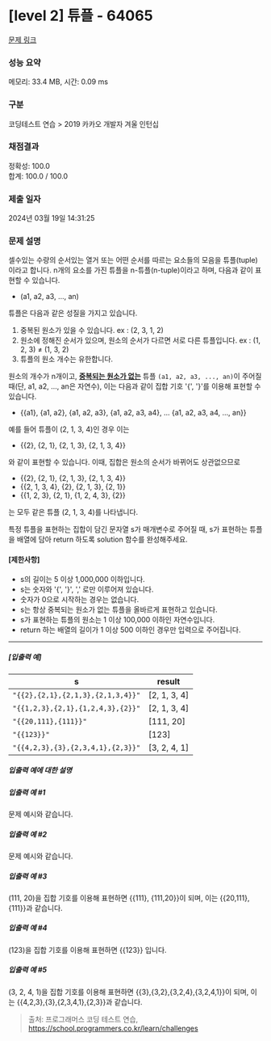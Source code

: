 # [level 2] 튜플 - 64065 

[문제 링크](https://school.programmers.co.kr/learn/courses/30/lessons/64065) 

### 성능 요약

메모리: 33.4 MB, 시간: 0.09 ms

### 구분

코딩테스트 연습 > 2019 카카오 개발자 겨울 인턴십

### 채점결과

정확성: 100.0<br/>합계: 100.0 / 100.0

### 제출 일자

2024년 03월 19일 14:31:25

### 문제 설명

<p>셀수있는 수량의 순서있는 열거 또는 어떤 순서를 따르는 요소들의 모음을 튜플(tuple)이라고 합니다. n개의 요소를 가진 튜플을 n-튜플(n-tuple)이라고 하며, 다음과 같이 표현할 수 있습니다.</p>

<ul>
<li>(a1, a2, a3, ..., an)</li>
</ul>

<p>튜플은 다음과 같은 성질을 가지고 있습니다.</p>

<ol>
<li>중복된 원소가 있을 수 있습니다. ex : (2, 3, 1, 2)</li>
<li>원소에 정해진 순서가 있으며, 원소의 순서가 다르면 서로 다른 튜플입니다. ex : (1, 2, 3) ≠ (1, 3, 2)</li>
<li>튜플의 원소 개수는 유한합니다.</li>
</ol>

<p>원소의 개수가 n개이고, <u><strong>중복되는 원소가 없는</strong></u> 튜플 <code>(a1, a2, a3, ..., an)</code>이 주어질 때(단, a1, a2, ..., an은 자연수), 이는 다음과 같이 집합 기호 '{', '}'를 이용해 표현할 수 있습니다.</p>

<ul>
<li>{{a1}, {a1, a2}, {a1, a2, a3}, {a1, a2, a3, a4}, ... {a1, a2, a3, a4, ..., an}}</li>
</ul>

<p>예를 들어 튜플이 (2, 1, 3, 4)인 경우 이는</p>

<ul>
<li>{{2}, {2, 1}, {2, 1, 3}, {2, 1, 3, 4}}</li>
</ul>

<p>와 같이 표현할 수 있습니다. 이때, 집합은 원소의 순서가 바뀌어도 상관없으므로</p>

<ul>
<li>{{2}, {2, 1}, {2, 1, 3}, {2, 1, 3, 4}}</li>
<li>{{2, 1, 3, 4}, {2}, {2, 1, 3}, {2, 1}}</li>
<li>{{1, 2, 3}, {2, 1}, {1, 2, 4, 3}, {2}}</li>
</ul>

<p>는 모두 같은 튜플 (2, 1, 3, 4)를 나타냅니다.</p>

<p>특정 튜플을 표현하는 집합이 담긴 문자열 s가 매개변수로 주어질 때, s가 표현하는 튜플을 배열에 담아 return 하도록 solution 함수를 완성해주세요.</p>

<h4><strong>[제한사항]</strong></h4>

<ul>
<li>s의 길이는 5 이상 1,000,000 이하입니다.</li>
<li>s는 숫자와 '{', '}', ',' 로만 이루어져 있습니다.</li>
<li>숫자가 0으로 시작하는 경우는 없습니다.</li>
<li>s는 항상 중복되는 원소가 없는 튜플을 올바르게 표현하고 있습니다.</li>
<li>s가 표현하는 튜플의 원소는 1 이상 100,000 이하인 자연수입니다.</li>
<li>return 하는 배열의 길이가 1 이상 500 이하인 경우만 입력으로 주어집니다.</li>
</ul>

<hr>

<h5><strong>[입출력 예]</strong></h5>
<table class="table">
        <thead><tr>
<th>s</th>
<th>result</th>
</tr>
</thead>
        <tbody><tr>
<td><code>"{{2},{2,1},{2,1,3},{2,1,3,4}}"</code></td>
<td>[2, 1, 3, 4]</td>
</tr>
<tr>
<td><code>"{{1,2,3},{2,1},{1,2,4,3},{2}}"</code></td>
<td>[2, 1, 3, 4]</td>
</tr>
<tr>
<td><code>"{{20,111},{111}}"</code></td>
<td>[111, 20]</td>
</tr>
<tr>
<td><code>"{{123}}"</code></td>
<td>[123]</td>
</tr>
<tr>
<td><code>"{{4,2,3},{3},{2,3,4,1},{2,3}}"</code></td>
<td>[3, 2, 4, 1]</td>
</tr>
</tbody>
      </table>
<h5><strong>입출력 예에 대한 설명</strong></h5>

<h5><strong>입출력 예 #1</strong></h5>

<p>문제 예시와 같습니다.</p>

<h5><strong>입출력 예 #2</strong></h5>

<p>문제 예시와 같습니다.</p>

<h5><strong>입출력 예 #3</strong></h5>

<p>(111, 20)을 집합 기호를 이용해 표현하면 {{111}, {111,20}}이 되며, 이는 {{20,111},{111}}과 같습니다.</p>

<h5><strong>입출력 예 #4</strong></h5>

<p>(123)을 집합 기호를 이용해 표현하면 {{123}} 입니다.</p>

<h5><strong>입출력 예 #5</strong></h5>

<p>(3, 2, 4, 1)을 집합 기호를 이용해 표현하면 {{3},{3,2},{3,2,4},{3,2,4,1}}이 되며, 이는 {{4,2,3},{3},{2,3,4,1},{2,3}}과 같습니다.</p>


> 출처: 프로그래머스 코딩 테스트 연습, https://school.programmers.co.kr/learn/challenges